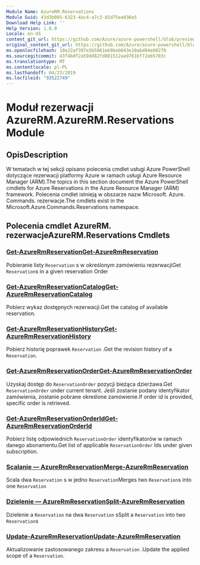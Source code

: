 ```yaml
---
Module Name: AzureRM.Reservations
Module Guid: 43d3b085-6323-4ac4-a7c3-81d75ea036e5
Download Help Link: ''
Help Version: 1.0.0
Locale: en-US
content_git_url: https://github.com/Azure/azure-powershell/blob/preview/src/ResourceManager/Reservations/Commands.Reservations/help/AzureRM.Reservations.md
original_content_git_url: https://github.com/Azure/azure-powershell/blob/preview/src/ResourceManager/Reservations/Commands.Reservations/help/AzureRM.Reservations.md
ms.openlocfilehash: 10e22af397e5b5861eb9beb043e10abd04e08270
ms.sourcegitcommit: 43f4bdf2a59dd82fd881512aa9761bf72eb5703c
ms.translationtype: MT
ms.contentlocale: pl-PL
ms.lasthandoff: 04/23/2019
ms.locfileid: "93522749"
---
```

# <span data-ttu-id="47044-101">Moduł rezerwacji AzureRM.</span><span class="sxs-lookup"><span data-stu-id="47044-101">AzureRM.Reservations Module</span></span>
## <span data-ttu-id="47044-102">Opis</span><span class="sxs-lookup"><span data-stu-id="47044-102">Description</span></span>
<span data-ttu-id="47044-103">W tematach w tej sekcji opisano polecenia cmdlet usługi Azure PowerShell dotyczące rezerwacji platformy Azure w ramach usługi Azure Resource Manager (ARM).</span><span class="sxs-lookup"><span data-stu-id="47044-103">The topics in this section document the Azure PowerShell cmdlets for Azure Reservations in the Azure Resource Manager (ARM) framework.</span></span> <span data-ttu-id="47044-104">Polecenia cmdlet istnieją w obszarze nazw Microsoft. Azure. Commands. rezerwacje.</span><span class="sxs-lookup"><span data-stu-id="47044-104">The cmdlets exist in the Microsoft.Azure.Commands.Reservations namespace.</span></span>

## <span data-ttu-id="47044-105">Polecenia cmdlet AzureRM. rezerwacje</span><span class="sxs-lookup"><span data-stu-id="47044-105">AzureRM.Reservations Cmdlets</span></span>
### [<span data-ttu-id="47044-106">Get-AzureRmReservation</span><span class="sxs-lookup"><span data-stu-id="47044-106">Get-AzureRmReservation</span></span>](Get-AzureRmReservation.md)
<span data-ttu-id="47044-107">Pobieranie listy `Reservation` s w określonym zamówieniu rezerwacji</span><span class="sxs-lookup"><span data-stu-id="47044-107">Get `Reservation`s in a given reservation Order</span></span>

### [<span data-ttu-id="47044-108">Get-AzureRmReservationCatalog</span><span class="sxs-lookup"><span data-stu-id="47044-108">Get-AzureRmReservationCatalog</span></span>](Get-AzureRmReservationCatalog.md)
<span data-ttu-id="47044-109">Pobierz wykaz dostępnych rezerwacji.</span><span class="sxs-lookup"><span data-stu-id="47044-109">Get the catalog of available reservation.</span></span>

### [<span data-ttu-id="47044-110">Get-AzureRmReservationHistory</span><span class="sxs-lookup"><span data-stu-id="47044-110">Get-AzureRmReservationHistory</span></span>](Get-AzureRmReservationHistory.md)
<span data-ttu-id="47044-111">Pobierz historię poprawek `Reservation` .</span><span class="sxs-lookup"><span data-stu-id="47044-111">Get the revision history of a `Reservation`.</span></span>

### [<span data-ttu-id="47044-112">Get-AzureRmReservationOrder</span><span class="sxs-lookup"><span data-stu-id="47044-112">Get-AzureRmReservationOrder</span></span>](Get-AzureRmReservationOrder.md)
<span data-ttu-id="47044-113">Uzyskaj dostęp do `ReservationOrder` pozycji bieżąca dzierżawa.</span><span class="sxs-lookup"><span data-stu-id="47044-113">Get `ReservationOrder` under current tenant.</span></span> <span data-ttu-id="47044-114">Jeśli zostanie podany identyfikator zamówienia, zostanie pobrane określone zamówienie.</span><span class="sxs-lookup"><span data-stu-id="47044-114">If order id is provided, specific order is retrieved.</span></span>

### [<span data-ttu-id="47044-115">Get-AzureRmReservationOrderId</span><span class="sxs-lookup"><span data-stu-id="47044-115">Get-AzureRmReservationOrderId</span></span>](Get-AzureRmReservationOrderId.md)
<span data-ttu-id="47044-116">Pobierz listę odpowiednich `ReservationOrder` identyfikatorów w ramach danego abonamentu.</span><span class="sxs-lookup"><span data-stu-id="47044-116">Get list of applicable `ReservationOrder` Ids under given subscription.</span></span>

### [<span data-ttu-id="47044-117">Scalanie — AzureRmReservation</span><span class="sxs-lookup"><span data-stu-id="47044-117">Merge-AzureRmReservation</span></span>](Merge-AzureRmReservation.md)
<span data-ttu-id="47044-118">Scala dwa `Reservation` s w jedno `Reservation`</span><span class="sxs-lookup"><span data-stu-id="47044-118">Merges two `Reservation`s into one `Reservation`</span></span>

### [<span data-ttu-id="47044-119">Dzielenie — AzureRmReservation</span><span class="sxs-lookup"><span data-stu-id="47044-119">Split-AzureRmReservation</span></span>](Split-AzureRmReservation.md)
<span data-ttu-id="47044-120">Dzielenie a `Reservation` na dwa `Reservation` s</span><span class="sxs-lookup"><span data-stu-id="47044-120">Split a `Reservation` into two `Reservation`s</span></span>

### [<span data-ttu-id="47044-121">Update-AzureRmReservation</span><span class="sxs-lookup"><span data-stu-id="47044-121">Update-AzureRmReservation</span></span>](Update-AzureRmReservation.md)
<span data-ttu-id="47044-122">Aktualizowanie zastosowanego zakresu a `Reservation` .</span><span class="sxs-lookup"><span data-stu-id="47044-122">Update the applied scope of a `Reservation`.</span></span>

